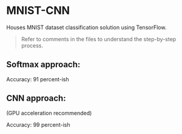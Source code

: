 # MNIST-CNN
Houses MNIST dataset classification solution using TensorFlow.

> Refer to comments in the files to understand the step-by-step process.

## Softmax approach:

Accuracy: 91 percent-ish 

## CNN approach:

(GPU acceleration recommended) 

Accuracy: 99 percent-ish
